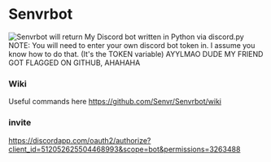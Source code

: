 # <h1>Senvrbot</h1>
![Senvrbot will return](https://i.imgur.com/pYy99mM.png)
My Discord bot written in Python via discord.py
NOTE: You will need to enter your own discord bot token in. I assume you know how to do that. (It's the TOKEN variable)
AYYLMAO DUDE MY FRIEND GOT FLAGGED ON GITHUB, AHAHAHA
### Wiki
Useful commands here
https://github.com/Senvr/Senvrbot/wiki
### invite
https://discordapp.com/oauth2/authorize?client_id=512052625504468993&scope=bot&permissions=3263488
